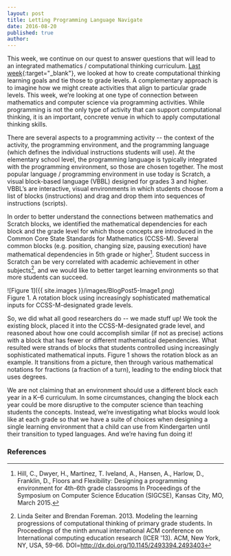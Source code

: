 ```yaml
---
layout: post
title: Letting Programming Language Navigate
date: 2016-08-20
published: true
author: 
---
```


This week, we continue on our quest to answer questions that will lead to an integrated mathematics / computational thinking curriculum.  [Last week](http://blog.everydaycomputing.org/2016/08/11/letting-computational/){:target="_blank"}, we looked at how to create computational thinking learning goals and tie those to grade levels. A complementary approach  is to imagine how we might create activities that align to particular grade levels. This week, we’re looking at one type of connection between mathematics and computer science via programming activities. While programming is not the only type of activity that can support computational thinking, it is an important, concrete venue in which to apply computational thinking skills.

<!--excerpt-->

There are several aspects to a programming activity -- the context of the activity, the programming environment, and the programming language (which defines the individual instructions students will use). At the elementary school level, the programming language is typically integrated with the programming environment, so those are chosen together. The most popular language / programming environment in use today is Scratch, a visual block-based language (VBBL) designed for grades 3 and higher. VBBL’s are interactive, visual environments in which students choose from a list of blocks (instructions) and drag and drop them into sequences of instructions (scripts).

In order to better understand the connections between mathematics and Scratch blocks, we identified the mathematical dependencies for each block and the grade level for which those concepts are introduced in the Common Core State Standards for Mathematics (CCSS-M). Several common blocks (e.g. position, changing size, pausing execution) have mathematical dependencies in 5th grade or higher[^fn-hill-2015]. Student success in Scratch can be very correlated with academic achievement in other subjects[^fn-seiter-13], and we would like to better target learning environments so that more students can succeed.


![Figure 1]({{ site.images }}/images/BlogPost5-Image1.png)
<br/>Figure 1. A rotation block using increasingly sophisticated mathematical inputs for CCSS-M-designated grade levels.
<br/>

So, we did what all good researchers do -- we made stuff up! We took the existing block, placed it into the CCSS-M-designated grade level, and reasoned about how one could accomplish similar (if not as precise) actions with a block that has fewer or different mathematical dependencies. What resulted were strands of blocks that students controlled using increasingly sophisticated mathematical inputs. Figure 1 shows the rotation block as an example. It transitions from a picture, then through various mathematical notations for fractions (a fraction of a turn), leading to the ending block that uses degrees.

We are not claiming that an environment should use a different block each year in a K–6 curriculum. In some circumstances, changing the block each year could be more disruptive to the computer science than teaching students the concepts. Instead, we’re investigating what blocks would look like at each grade so that we have a suite of choices when designing a single learning environment that a child can use from Kindergarten until their transition to typed languages. And we’re having fun doing it!

### References ###

[^fn-hill-2015]:Hill, C., Dwyer, H., Martinez, T. Iveland, A., Hansen, A., Harlow, D., Franklin, D., Floors and Flexibility: Designing a programming environment for 4th-6th grade classrooms In Proceedings of the Symposium on Computer Science Education (SIGCSE), Kansas City, MO, March 2015.
		
[^fn-seiter-13]:Linda Seiter and Brendan Foreman. 2013. Modeling the learning progressions of computational thinking of primary grade students. In Proceedings of the ninth annual international ACM conference on International computing education research (ICER '13). ACM, New York, NY, USA, 59-66. DOI=http://dx.doi.org/10.1145/2493394.2493403

